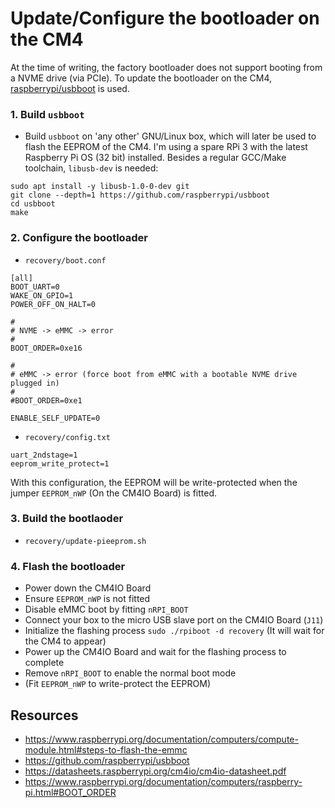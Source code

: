 # Update/Configure the bootloader on the CM4

At the time of writing, the factory bootloader does not support booting from a NVME drive (via PCIe).
To update the bootloader on the CM4, [raspberrypi/usbboot](https://github.com/raspberrypi/usbboot) is used.

### 1. Build `usbboot`
- Build `usbboot` on 'any other' GNU/Linux box, which will later be used to flash the EEPROM of the CM4. I'm using a spare RPi 3 with the latest Raspberry Pi OS (32 bit) installed.
  Besides a regular GCC/Make toolchain, `libusb-dev` is needed:
```
sudo apt install -y libusb-1.0-0-dev git
git clone --depth=1 https://github.com/raspberrypi/usbboot
cd usbboot
make
```

### 2. Configure the bootloader
- `recovery/boot.conf`

```
[all]
BOOT_UART=0
WAKE_ON_GPIO=1
POWER_OFF_ON_HALT=0

#
# NVME -> eMMC -> error
#
BOOT_ORDER=0xe16

#
# eMMC -> error (force boot from eMMC with a bootable NVME drive plugged in)
#
#BOOT_ORDER=0xe1

ENABLE_SELF_UPDATE=0
```

- `recovery/config.txt`

```
uart_2ndstage=1
eeprom_write_protect=1
```

With this configuration, the EEPROM will be write-protected when the jumper `EEPROM_nWP` (On the CM4IO Board) is fitted.

### 3. Build the bootlaoder
- `recovery/update-pieeprom.sh`

### 4. Flash the bootloader
- Power down the CM4IO Board
- Ensure `EEPROM_nWP` is not fitted
- Disable eMMC boot by fitting `nRPI_BOOT`
- Connect your box to the micro USB slave port on the CM4IO Board (`J11`)
- Initialize the flashing process `sudo ./rpiboot -d recovery` (It will wait for the CM4 to appear)
- Power up the CM4IO Board and wait for the flashing process to complete
- Remove `nRPI_BOOT` to enable the normal boot mode
- (Fit `EEPROM_nWP` to write-protect the EEPROM)

## Resources
- https://www.raspberrypi.org/documentation/computers/compute-module.html#steps-to-flash-the-emmc
- https://github.com/raspberrypi/usbboot
- https://datasheets.raspberrypi.org/cm4io/cm4io-datasheet.pdf
- https://www.raspberrypi.org/documentation/computers/raspberry-pi.html#BOOT_ORDER
